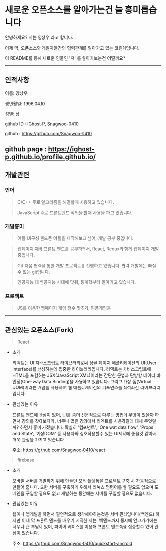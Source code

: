 # 새로운 오픈소스를 알아가는건 늘 흥미롭습니다

안녕하세요? 저는 양상우 라고 합니다.

이제 막, 오픈소스와 개발자들간의 협력관계를 알아가고 있는 코린이입니다.

이 README를 통해 새로운 인물인 '저' 를 알아가보는건 어떨까요? 

---

## 인적사항

이름: 양상우

생년월일: 1996.04.10

성별: 남

github ID : IGhost-P, Snagwoo-0410

github : https://github.com/Snagwoo-0410

github page : https://ighost-p.github.io/profile.github.io/ 
---

## 개발관련

### 언어

> C/C++
주로 알고리즘을 해결할때 사용하고 있습니다.

> JavaScript
주로 프론트엔드 작업을 할때 사용을 하고 있습니다.

### 개발흥미

> 어플 UI구성
핸드폰 어플을 제작해보고 싶어, 개발 공부 중입니다.

> 웹페이지 제작
프론트 엔드를 공부하면서, React, Redux와 함께 웹페이지 개발 중입니다.

> Git
처음 협력을 통한 개발 프로젝트를 진행하고 있습니다. 협력 개발에는 빠질 수 없는 git입니다.

> 인공지능
대 인공지능 시대에 맞춰, 통계학부터 알아가고 있습니다.

### 프로젝트

> JS를 이용한 웹페이지 게임
점수 맞추기, 핑퐁게임등

---

## 관심있는 오픈소스(Fork)

> React
- 소개

    리액트는 UI 자바스크립트 라이브러리로써 싱글 페이지 애플리케이션의 UI(User Interface)를 생성하는데 집중한 라이브러리입니다. 리액트는 자바스크립트에 HTML을 포함하는 JSX(JavaScript XML)이라는 간단한 문법과 단방향 데이터 바인딩(One-way Data Binding)을 사용하고 있습니다. 그리고 가상 돔(Virtual DOM)이라는 개념을 사용하여 웹 애플리케이션의 퍼포먼스를 최적화한 라이브러리입니다.

- 관심있는 이유

    프론트 앤드에 관심이 있어, UI를 좀더 전문적으로 다루는 방법이 무엇이 있을까 하면서 강의를 찾아보다가, 너무나 많은 강의에서 리엑트를 사용하길래 대체 무엇일까? 하면서 흥미 가졌습니다. 확실히 '컴포넌트', 'One wat data flow', 'Props and State', '가상DOM' 등 사용자와 상호작용할수 있는 UI제작에 좋을것 같아서 더욱 관심을 가지고 있습니다.

    주소: https://github.com/Snagwoo-0410/react

> firebase
- 소개

    모바일 서버를 개발하기 위해 만들던 모든 플렛폼을 프로젝트 구축 시 자동적으로 만들어 줍니다. 또한 서버를 구축하기 위해서 리눅스 명령어를 알 필요도 없으며 도메인을 구입할 필요도 없고 개발하는 동안에는 서버를 구입할 필요도 없습니다.

- 관심있는 이유

    웹이나 앱개발을 하면서 필연적으로 생각해야하는것은 서버 관리입니다(백엔드) 하지만 이제 막 프론트 엔드를 배우기 시작한 저는, 백엔드까지 동시에 안고가기에는 너무나 큰 부담이 있어, 파이어 베이스를 이용해 프론트 엔드쪽을 집중할수 있어 관심이 있습니다.

    주소: https://github.com/Snagwoo-0410/quickstart-android
